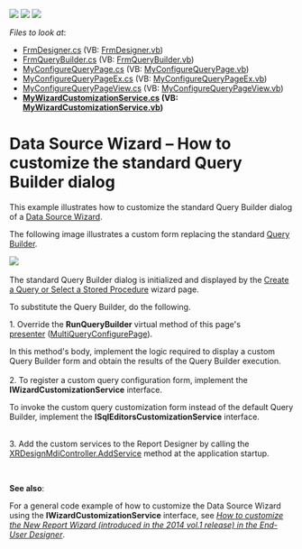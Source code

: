 <!-- default badges list -->
![](https://img.shields.io/endpoint?url=https://codecentral.devexpress.com/api/v1/VersionRange/128597970/15.2.5%2B)
[![](https://img.shields.io/badge/Open_in_DevExpress_Support_Center-FF7200?style=flat-square&logo=DevExpress&logoColor=white)](https://supportcenter.devexpress.com/ticket/details/T333785)
[![](https://img.shields.io/badge/📖_How_to_use_DevExpress_Examples-e9f6fc?style=flat-square)](https://docs.devexpress.com/GeneralInformation/403183)
<!-- default badges end -->
<!-- default file list -->
*Files to look at*:

* [FrmDesigner.cs](./CS/ReplaceQueryBuilderSample/FrmDesigner.cs) (VB: [FrmDesigner.vb](./VB/ReplaceQueryBuilderSample/FrmDesigner.vb))
* [FrmQueryBuilder.cs](./CS/ReplaceQueryBuilderSample/FrmQueryBuilder.cs) (VB: [FrmQueryBuilder.vb](./VB/ReplaceQueryBuilderSample/FrmQueryBuilder.vb))
* [MyConfigureQueryPage.cs](./CS/ReplaceQueryBuilderSample/MyConfigureQueryPage.cs) (VB: [MyConfigureQueryPage.vb](./VB/ReplaceQueryBuilderSample/MyConfigureQueryPage.vb))
* [MyConfigureQueryPageEx.cs](./CS/ReplaceQueryBuilderSample/MyConfigureQueryPageEx.cs) (VB: [MyConfigureQueryPageEx.vb](./VB/ReplaceQueryBuilderSample/MyConfigureQueryPageEx.vb))
* [MyConfigureQueryPageView.cs](./CS/ReplaceQueryBuilderSample/MyConfigureQueryPageView.cs) (VB: [MyConfigureQueryPageView.vb](./VB/ReplaceQueryBuilderSample/MyConfigureQueryPageView.vb))
* **[MyWizardCustomizationService.cs](./CS/ReplaceQueryBuilderSample/MyWizardCustomizationService.cs) (VB: [MyWizardCustomizationService.vb](./VB/ReplaceQueryBuilderSample/MyWizardCustomizationService.vb))**
<!-- default file list end -->
# Data Source Wizard – How to customize the standard Query Builder dialog


<p>This example illustrates how to customize the standard Query Builder dialog of a <a href="https://documentation.devexpress.com/#XtraReports/CustomDocument115389">Data Source Wizard</a>.</p>
<p>The following image illustrates a custom form replacing the standard <a href="https://documentation.devexpress.com/#XtraReports/CustomDocument17308">Query Builder</a>.</p>
<p><img src="https://raw.githubusercontent.com/DevExpress-Examples/data-source-wizard-how-to-customize-the-standard-query-builder-dialog-t333785/15.2.5+/media/a0f83647-baf4-11e6-80bf-00155d62480c.png"><br><br>The standard Query Builder dialog is initialized and displayed by the <a href="https://documentation.devexpress.com/#XtraReports/CustomDocument4251">Create a Query or Select a Stored Procedure</a> wizard page.</p>
<p>To substitute the Query Builder, do the following.</p>
<p>1. Override the <strong>RunQueryBuilder</strong> virtual method of this page's <a href="https://documentation.devexpress.com/#XtraReports/CustomDocument115389">presenter</a> (<a href="https://documentation.devexpress.com/#CoreLibraries/clsDevExpressDataAccessWizardPresentersMultiQueryConfigurePage%7eTModel%7etopic">MultiQueryConfigurePage<TModel></a>).</p>
<p>In this method's body, implement the logic required to display a custom Query Builder form and obtain the results of the Query Builder execution.<br><br>2. To register a custom query configuration form, implement the <strong>IWizardCustomizationService</strong> interface.</p>
<p>To invoke the custom query customization form instead of the default Query Builder, implement the <strong>ISqlEditorsCustomizationService</strong> interface.</p>
<p><br>3. Add the custom services to the Report Designer by calling the <a href="https://documentation.devexpress.com/#XtraReports/DevExpressXtraReportsUserDesignerXRDesignMdiController_AddServicetopic">XRDesignMdiController.AddService</a> method at the application startup.</p>
<p> </p>
<p><strong>See also</strong>:</p>
<p>For a general code example of how to customize the Data Source Wizard using the <strong>IWizardCustomizationService</strong> interface, see <em><a href="https://www.devexpress.com/Support/Center/p/T140683">How to customize the New Report Wizard (introduced in the 2014 vol.1 release) in the End-User Designer</a></em>.</p>

<br/>


